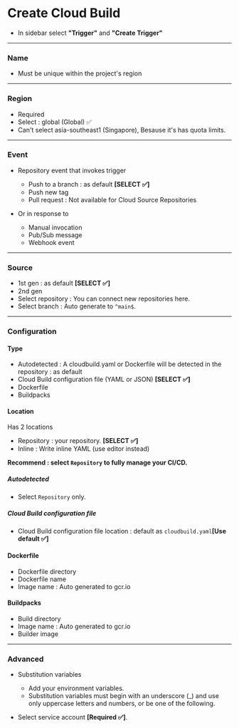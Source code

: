 # Create Cloud Build

- In sidebar select **"Trigger"** and **"Create Trigger"**

----------------------------------------------------------------

### Name

- Must be unique within the project's region

----------------------------------------------------------------

### Region

- Required
- Select : global (Global) ✅
- Can't select asia-southeast1 (Singapore), Besause it's has quota limits.

----------------------------------------------------------------

### Event

- Repository event that invokes trigger

  - Push to a branch : as default **[SELECT ✅]**
  - Push new tag
  - Pull request : Not available for Cloud Source Repositories
- Or in response to
  - Manual invocation
  - Pub/Sub message
  - Webhook event

----------------------------------------------------------------

### Source

- 1st gen : as default **[SELECT ✅]**
- 2nd gen
- Select repository : You can connect new repositories here.
- Select branch : Auto generate to `^main$`.

----------------------------------------------------------------

### Configuration

#### Type

- Autodetected : A cloudbuild.yaml or Dockerfile will be detected in the repository : as default
- Cloud Build configuration file (YAML or JSON) **[SELECT ✅]**
- Dockerfile
- Buildpacks

#### Location

Has 2 locations

- Repository : your repository. **[SELECT ✅]**
- Inline : Write inline YAML (use editor instead)

**Recommend : select `Repository` to fully manage your CI/CD.**

##### Autodetected

- Select `Repository` only.

##### Cloud Build configuration file

- Cloud Build configuration file location : default as `cloudbuild.yaml`**[Use default ✅]**

#### Dockerfile

- Dockerfile directory
- Dockerfile name
- Image name : Auto generated to gcr.io


#### Buildpacks

- Build directory
- Image name : Auto generated to gcr.io
- Builder image

----------------------------------------------------------------

### Advanced

- Substitution variables
  - Add your environment variables.
  - Substitution variables must begin with an underscore (_) and use only uppercase letters and numbers, or be one of the following.

- Select service account **[Required ✅]**.

